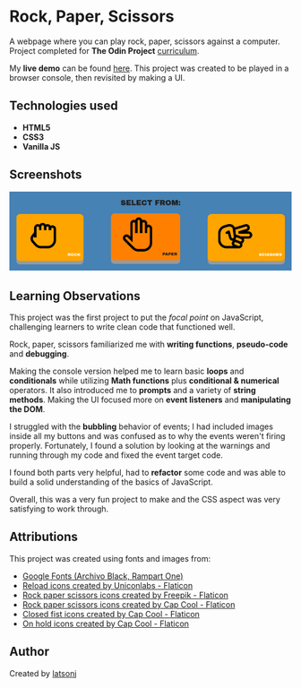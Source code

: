 # Rock, Paper, Scissors

A webpage where you can play rock, paper, scissors against a computer. Project completed for **The Odin Project** [curriculum](https://www.theodinproject.com/lessons/foundations-rock-paper-scissors).

My **live demo** can be found [here](https://latsonj.github.io/rock-paper-scissors/). This project was created to be played in a browser console, then revisited by making a UI. 

## Technologies used

 - **HTML5**
 - **CSS3**
 - **Vanilla JS**

## Screenshots

  <img src="./images/rpsREADME1.png" alt="Screenshot of live demo" width="550px"/>

## Learning Observations

This project was the first project to put the *focal point* on JavaScript, challenging learners to write clean code that functioned well.

Rock, paper, scissors familiarized me with **writing functions**, **pseudo-code** and **debugging**.

Making the console version helped me to learn basic **loops** and **conditionals** while utilizing **Math functions** plus **conditional & numerical** operators. It also introduced me to **prompts** and a variety of **string methods**. Making the UI focused more on **event listeners** and **manipulating the DOM**. 

I struggled with the **bubbling** behavior of events; I had included images inside all my buttons and was confused as to why the events weren't firing properly. Fortunately, I found a solution by looking at the warnings and running through my code and fixed the event target code. 

I found both parts very helpful, had to **refactor** some code and was able to build a solid understanding of the basics of JavaScript.

Overall, this was a very fun project to make and the CSS aspect was very satisfying to work through.

## Attributions

This project was created using fonts and images from:

- [Google Fonts (Archivo Black, Rampart One)](https://fonts.google.com/)
- [Reload icons created by Uniconlabs - Flaticon](https://www.flaticon.com/free-icons/reload)
- [Rock paper scissors icons created by Freepik - Flaticon](https://www.flaticon.com/free-icons/rock-paper-scissors)
- [Rock paper scissors icons created by Cap Cool - Flaticon](https://www.flaticon.com/free-icons/rock-paper-scissors)
- [Closed fist icons created by Cap Cool - Flaticon](https://www.flaticon.com/free-icons/closed-fist)
- [On hold icons created by Cap Cool - Flaticon](https://www.flaticon.com/free-icons/on-hold)

## Author

Created by [latsonj](https://github.com/latsonj)